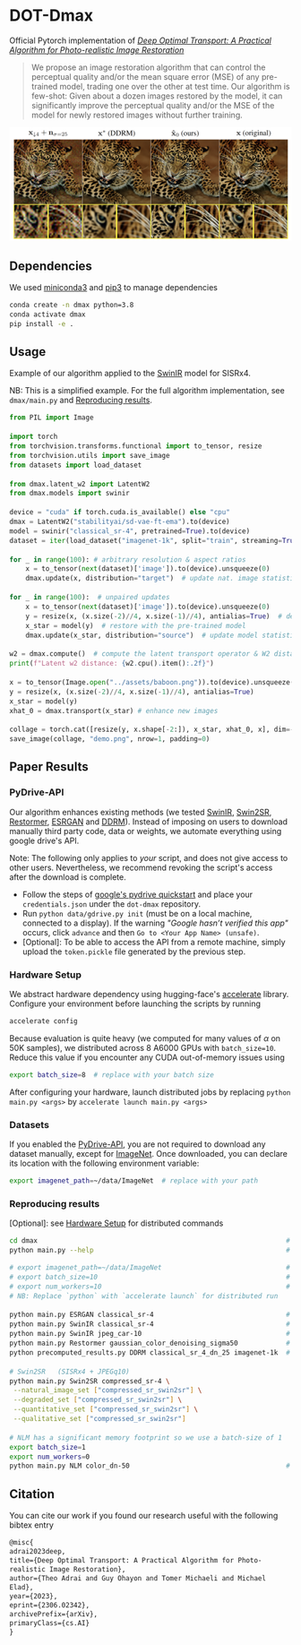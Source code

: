 

# DOT-Dmax

Official Pytorch implementation of [_Deep Optimal Transport: A Practical Algorithm for Photo-realistic Image Restoration_](https://arxiv.org/abs/2306.02342)

> We propose an image restoration algorithm that can control the perceptual quality and/or the mean square error (MSE) of any pre-trained model, trading one over the other at test time. Our algorithm is few-shot: Given about a dozen images restored by the model, it can significantly improve the perceptual quality and/or the MSE of the model for newly restored images without further training.

![Collage](assets/teaser.png)

## Dependencies
We used [miniconda3](https://docs.conda.io/en/latest/miniconda.html) and [pip3](https://pip.pypa.io/en/stable/) to manage dependencies
```bash
conda create -n dmax python=3.8
conda activate dmax
pip install -e .
```

## Usage
Example of our algorithm applied to the [SwinIR](https://github.com/JingyunLiang/SwinIR) model for SISRx4.

NB: This is a simplified example. For the full algorithm implementation, see `dmax/main.py` and [Reproducing results](#Reproducing-results).
```python
from PIL import Image

import torch
from torchvision.transforms.functional import to_tensor, resize
from torchvision.utils import save_image
from datasets import load_dataset

from dmax.latent_w2 import LatentW2
from dmax.models import swinir

device = "cuda" if torch.cuda.is_available() else "cpu"
dmax = LatentW2("stabilityai/sd-vae-ft-ema").to(device)
model = swinir("classical_sr-4", pretrained=True).to(device)
dataset = iter(load_dataset("imagenet-1k", split="train", streaming=True))

for _ in range(100): # arbitrary resolution & aspect ratios
    x = to_tensor(next(dataset)['image']).to(device).unsqueeze(0)
    dmax.update(x, distribution="target")  # update nat. image statistics

for _ in range(100):  # unpaired updates
    x = to_tensor(next(dataset)['image']).to(device).unsqueeze(0)
    y = resize(x, (x.size(-2)//4, x.size(-1)//4), antialias=True)  # degrade image
    x_star = model(y)  # restore with the pre-trained model
    dmax.update(x_star, distribution="source")  # update model statistics

w2 = dmax.compute()  # compute the latent transport operator & W2 distance
print(f"Latent w2 distance: {w2.cpu().item():.2f}")

x = to_tensor(Image.open("../assets/baboon.png")).to(device).unsqueeze(0) 
y = resize(x, (x.size(-2)//4, x.size(-1)//4), antialias=True)
x_star = model(y) 
xhat_0 = dmax.transport(x_star) # enhance new images

collage = torch.cat([resize(y, x.shape[-2:]), x_star, xhat_0, x], dim=-1).to(device)
save_image(collage, "demo.png", nrow=1, padding=0)
```
## Paper Results
### PyDrive-API
Our algorithm enhances existing methods (we tested [SwinIR](https://github.com/JingyunLiang/SwinIR), [Swin2SR](https://github.com/mv-lab/swin2sr), [Restormer](https://github.com/swz30/Restormer), [ESRGAN](https://github.com/xinntao/ESRGAN) and [DDRM](https://github.com/bahjat-kawar/ddrm)).
Instead of imposing on users to download manually third party code, data or weights, we automate everything using google drive's API.

Note: The following only applies to *your* script, and does not give access to other users.
Nevertheless, we recommend revoking the script's access after the download is complete.

- Follow the steps of [google's pydrive quickstart](https://developers.google.com/drive/api/v3/quickstart/python) and place your `credentials.json` under the `dot-dmax` repository.
- Run `python data/gdrive.py init` (must be on a local machine, connected to a display). If the warning _"Google hasn’t verified this app"_ occurs, click `advance` and then `Go to <Your App Name> (unsafe)`.
- \[Optional\]: To be able to access the API from a remote machine, simply upload the `token.pickle` file generated by the previous step.

### Hardware Setup
We abstract hardware dependency using hugging-face's [accelerate](https://huggingface.co/docs/accelerate/index) library.
Configure your environment before launching the scripts by running
```bash
accelerate config
```
Because evaluation is quite heavy (we computed for many values of $\alpha$ on 50K samples), we distributed across 8 A6000 GPUs with `batch_size=10`.
Reduce this value if you encounter any CUDA out-of-memory issues using
```bash
export batch_size=8  # replace with your batch size
```
After configuring your hardware, launch distributed jobs by replacing `python main.py <args>`  by `accelerate launch main.py <args>`

### Datasets
If you enabled the [PyDrive-API](#PyDrive-API), you are not required to download any dataset manually, except for [ImageNet](https://www.image-net.org/).
Once downloaded, you can declare its location with the following environment variable:
```bash
export imagenet_path=~/data/ImageNet  # replace with your path
```

### Reproducing results
\[Optional\]: see [Hardware Setup](#Hardware-Setup) for distributed commands
```bash
cd dmax                                                              # we must run main.py under the source directory
python main.py --help                                                # displays all optional arguments
```
```bash
# export imagenet_path=~/data/ImageNet                               # ---> replace with your path
# export batch_size=10                                               # ---> replace with you batch size
# export num_workers=10                                              # ---> replace with your number of workers
# NB: Replace `python` with `accelerate launch` for distributed run

python main.py ESRGAN classical_sr-4                                 # ESRGAN    (SISRx4)
python main.py SwinIR classical_sr-4                                 # SwinIR    (SISRx4)
python main.py SwinIR jpeg_car-10                                    # SwinIR    (JPEGq10)
python main.py Restormer gaussian_color_denoising_sigma50            # Restormer (AWGNs50)
python precomputed_results.py DDRM classical_sr_4_dn_25 imagenet-1k  # DDRM      (SISRx4 + AWGNs25)

# Swin2SR   (SISRx4 + JPEGq10)
python main.py Swin2SR compressed_sr-4 \
 --natural_image_set ["compressed_sr_swin2sr"] \
 --degraded_set ["compressed_sr_swin2sr"] \
 --quantitative_set ["compressed_sr_swin2sr"] \
 --qualitative_set ["compressed_sr_swin2sr"]

# NLM has a significant memory footprint so we use a batch-size of 1
export batch_size=1
export num_workers=0
python main.py NLM color_dn-50                                       # NLM       (AWGNs50)
```

## Citation
You can cite our work if you found our research useful with the following bibtex entry
```
@misc{
adrai2023deep,
title={Deep Optimal Transport: A Practical Algorithm for Photo-realistic Image Restoration}, 
author={Theo Adrai and Guy Ohayon and Tomer Michaeli and Michael Elad},
year={2023},
eprint={2306.02342},
archivePrefix={arXiv},
primaryClass={cs.AI}
}
```
